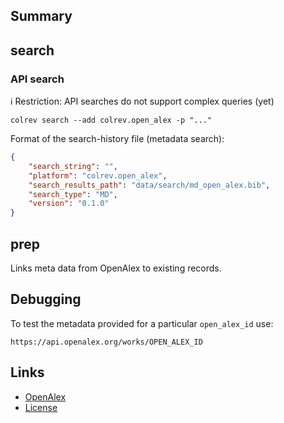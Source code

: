 ## Summary

## search

### API search

ℹ️ Restriction: API searches do not support complex queries (yet)

```
colrev search --add colrev.open_alex -p "..."
```

Format of the search-history file (metadata search):

```json
{
    "search_string": "",
    "platform": "colrev.open_alex",
    "search_results_path": "data/search/md_open_alex.bib",
    "search_type": "MD",
    "version": "0.1.0"
}
```

## prep

Links meta data from OpenAlex to existing records.

## Debugging

To test the metadata provided for a particular `open_alex_id` use:
```
https://api.openalex.org/works/OPEN_ALEX_ID
```

## Links

- [OpenAlex](https://openalex.org/)
- [License](https://docs.openalex.org/additional-help/faq#how-is-openalex-licensed)
